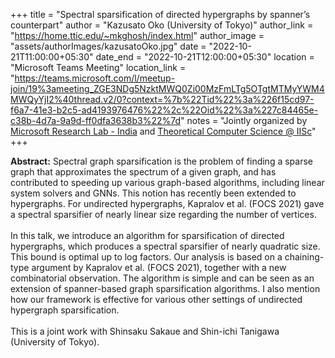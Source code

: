 +++
title = "Spectral sparsification of directed hypergraphs by spanner’s counterpart"
author = "Kazusato Oko (University of Tokyo)"
author_link = "https://home.ttic.edu/~mkghosh/index.html"
author_image = "assets/authorImages/kazusatoOko.jpg"
date = "2022-10-21T11:00:00+05:30"
date_end = "2022-10-21T12:00:00+05:30"
location = "Microsoft Teams Meeting"
location_link = "https://teams.microsoft.com/l/meetup-join/19%3ameeting_ZGE3NDg5NzktMWQ0Zi00MzFmLTg5OTgtMTMyYWM4MWQyYjI2%40thread.v2/0?context=%7b%22Tid%22%3a%226f15cd97-f6a7-41e3-b2c5-ad4193976476%22%2c%22Oid%22%3a%227c84465e-c38b-4d7a-9a9d-ff0dfa3638b3%22%7d"
notes = "Jointly organized by <a href = "https://www.microsoft.com/en-us/research/lab/microsoft-research-india/" target= "_blank">Microsoft Research Lab - India</a> and <a href='https://www.csa.iisc.ac.in/theoretical-computer-science/' target= "_blank">Theoretical Computer Science @ IISc</a>"
+++

<b>Abstract:</b>
Spectral graph sparsification is the problem of finding a sparse graph that approximates the spectrum of a
given graph, and has contributed to speeding up various graph-based algorithms,  including linear system solvers
and GNNs. This notion has recently been extended to hypergraphs. For undirected hypergraphs, Kapralov et al.
(FOCS 2021) gave a spectral sparsifier of nearly linear size regarding the number of vertices.
<br><br>
In this talk, we introduce an algorithm for sparsification of directed hypergraphs, which produces a spectral
sparsifier of nearly quadratic size. This bound is optimal up to log factors. Our analysis is based on a
chaining-type argument by Kapralov et al. (FOCS 2021), together with a new combinatorial observation. The
algorithm is simple and can be seen as an extension of spanner-based graph sparsification algorithms. I also mention
how our framework is effective for various other settings of undirected hypergraph sparsification.
<br><br>
This is a joint work with Shinsaku Sakaue and Shin-ichi Tanigawa (University of Tokyo).
<br><br>